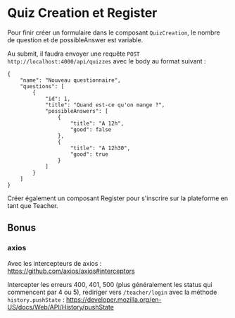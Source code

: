 # Quiz Creation et Register

Pour finir créer un formulaire dans le composant `QuizCreation`, le nombre de question et de possibleAnswer est variable.

Au submit, il faudra envoyer une requête `POST http://localhost:4000/api/quizzes` avec le body au format suivant :

```
{
    "name": "Nouveau questionnaire",
    "questions": [
        {
            "id": 1,
            "title": "Quand est-ce qu'on mange ?",
            "possibleAnswers": [
                {
                    "title": "A 12h",
                    "good": false
                },
                {
                    "title": "A 12h30",
                    "good": true
                }
            ]
        }
    ]
}
```

Créer également un composant Register pour s'inscrire sur la plateforme en tant que Teacher.

## Bonus

### axios

Avec les intercepteurs de axios : https://github.com/axios/axios#interceptors

Intercepter les erreurs 400, 401, 500 (plus généralement les status qui commencent par 4 ou 5), rediriger vers `/teacher/login` avec la méthode `history.pushState` : https://developer.mozilla.org/en-US/docs/Web/API/History/pushState


